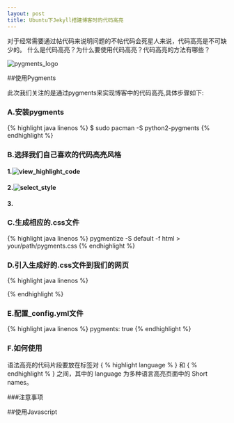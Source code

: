 ```yaml
---
layout: post
title: Ubuntu下Jekyll搭建博客时的代码高亮 
---
```


对于经常需要通过帖代码来说明问题的不帖代码会死星人来说，代码高亮是不可缺少的。
什么是代码高亮？为什么要使用代码高亮？代码高亮的方法有哪些？




![pygments_logo](http://start.ubuntu.com/12.04/sprite.pn)

##使用Pygments


此次我们关注的是通过pygments来实现博客中的代码高亮,具体步骤如下:

###	          A.安装pygments

{% highlight java linenos %}
$ sudo pacman -S python2-pygments
{% endhighlight %}

###	B.选择我们自己喜欢的代码高亮风格

####   1.![view_highlight_code ](http://pa.poco.cn/?174068969&http://my.poco.cn/album/album_show_details.php?user_id=174068969&item_id=186566447)
####   2.![select_style](http://image15-c.poco.cn/mypoco/myphoto/20130909/21/17406896920130909211154085.png)
####   3.


### C.生成相应的.css文件

{% highlight java linenos %}
pygmentize -S default -f html > your/path/pygments.css
{% endhighlight %}

### D.引入生成好的.css文件到我们的网页

{% highlight java linenos %}
<link rel="stylesheet" href="/your/path/pygments.css">
{% endhighlight %}

### E.配置_config.yml文件

{% highlight java linenos %}
pygments: true
{% endhighlight %}

### F.如何使用

语法高亮的代码片段要放在标签对 \{ % highlight language % \} 和 \{ % endhighlight % \} 之间，其中的 language 为多种语言高亮页面中的 Short names。

###注意事项


##使用Javascript

